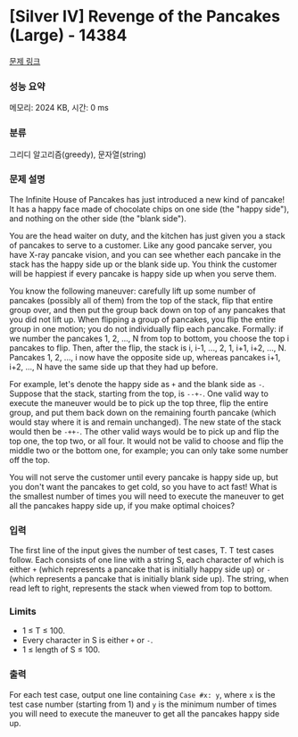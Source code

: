 # [Silver IV] Revenge of the Pancakes (Large) - 14384 

[문제 링크](https://www.acmicpc.net/problem/14384) 

### 성능 요약

메모리: 2024 KB, 시간: 0 ms

### 분류

그리디 알고리즘(greedy), 문자열(string)

### 문제 설명

<p>The Infinite House of Pancakes has just introduced a new kind of pancake! It has a happy face made of chocolate chips on one side (the "happy side"), and nothing on the other side (the "blank side").</p>

<p>You are the head waiter on duty, and the kitchen has just given you a stack of pancakes to serve to a customer. Like any good pancake server, you have X-ray pancake vision, and you can see whether each pancake in the stack has the happy side up or the blank side up. You think the customer will be happiest if every pancake is happy side up when you serve them.</p>

<p>You know the following maneuver: carefully lift up some number of pancakes (possibly all of them) from the top of the stack, flip that entire group over, and then put the group back down on top of any pancakes that you did not lift up. When flipping a group of pancakes, you flip the entire group in one motion; you do not individually flip each pancake. Formally: if we number the pancakes 1, 2, ..., N from top to bottom, you choose the top i pancakes to flip. Then, after the flip, the stack is i, i-1, ..., 2, 1, i+1, i+2, ..., N. Pancakes 1, 2, ..., i now have the opposite side up, whereas pancakes i+1, i+2, ..., N have the same side up that they had up before.</p>

<p>For example, let's denote the happy side as <code>+</code> and the blank side as <code>-</code>. Suppose that the stack, starting from the top, is <code>--+-</code>. One valid way to execute the maneuver would be to pick up the top three, flip the entire group, and put them back down on the remaining fourth pancake (which would stay where it is and remain unchanged). The new state of the stack would then be <code>-++-</code>. The other valid ways would be to pick up and flip the top one, the top two, or all four. It would not be valid to choose and flip the middle two or the bottom one, for example; you can only take some number off the top.</p>

<p>You will not serve the customer until every pancake is happy side up, but you don't want the pancakes to get cold, so you have to act fast! What is the smallest number of times you will need to execute the maneuver to get all the pancakes happy side up, if you make optimal choices?</p>

### 입력 

 <p>The first line of the input gives the number of test cases, T. T test cases follow. Each consists of one line with a string S, each character of which is either <code>+</code> (which represents a pancake that is initially happy side up) or <code>-</code> (which represents a pancake that is initially blank side up). The string, when read left to right, represents the stack when viewed from top to bottom.</p>

<h3>Limits</h3>

<ul>
	<li>1 ≤ T ≤ 100.</li>
	<li>Every character in S is either <code>+</code> or <code>-</code>.</li>
	<li>1 ≤ length of S ≤ 100.</li>
</ul>

### 출력 

 <p>For each test case, output one line containing <code>Case #x: y</code>, where <code>x</code> is the test case number (starting from 1) and <code>y</code> is the minimum number of times you will need to execute the maneuver to get all the pancakes happy side up.</p>

